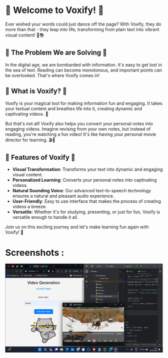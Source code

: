 # 🎉 Welcome to Voxify! 🎉

Ever wished your words could just dance off the page? With Voxify, they do more than that - they leap into life, transforming from plain text into vibrant visual content! 🌈📚

## 🚀 The Problem We are Solving 🚀

In the digital age, we are bombarded with information. It's easy to get lost in the sea of text. Reading can become monotonous, and important points can be overlooked. That's where Voxify comes in!

## 🎯 What is Voxify? 🎯

Voxify is your magical tool for making information fun and engaging. It takes your textual content and breathes life into it, creating dynamic and captivating videos. 🎥

But that's not all! Voxify also helps you convert your personal notes into engaging videos. Imagine revising from your own notes, but instead of reading, you're watching a fun video! It's like having your personal movie director for learning. 🎬🍿

## 🌟 Features of Voxify 🌟

- **Visual Transformation**: Transforms your text into dynamic and engaging visual content.
- **Personalized Learning**: Converts your personal notes into captivating videos.
- **Natural Sounding Voice**: Our advanced text-to-speech technology ensures a natural and pleasant audio experience.
- **User-Friendly**: Easy to use interface that makes the process of creating videos a breeze.
- **Versatile**: Whether it's for studying, presenting, or just for fun, Voxify is versatile enough to handle it all.


Join us on this exciting journey and let's make learning fun again with Voxify! 🥳

# Screenshots : 

  

![Image](https://raw.githubusercontent.com/geeksahilthakur/voxify/master/static/Screenshot%202024-03-02%20174327.png)


